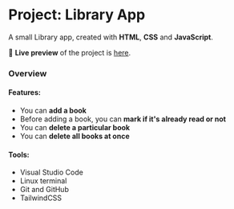 # Project: Library App
  A small Library app, created with **HTML**, **CSS** and **JavaScript**.
  

  🔗 **Live preview** of the project is [here](https://bloltdoof.github.io/library-app/).

### Overview
#### **Features:**

* You can **add a book**
* Before adding a book, you can **mark if it's already read or not**
* You can **delete a particular book**
* You can **delete all books at once**


#### **Tools:**
* Visual Studio Code
* Linux terminal
* Git and GitHub
* TailwindCSS
